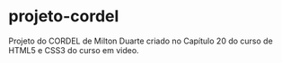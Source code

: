 # projeto-cordel
Projeto do CORDEL de Milton Duarte criado no Capítulo 20 do curso de HTML5 e CSS3 do curso em video.

